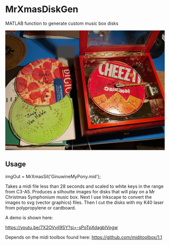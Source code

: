# MrXmasDiskGen
MATLAB function to generate custom music box disks

![Overview image](https://github.com/thecowgoesmoo/MrXmasDiskGen/blob/main/MusicBoxDisks.jpg)

## Usage

imgOut = MrXmasSil('GinuwineMyPony.mid');

Takes a midi file less than 28 seconds and scaled to white keys in the range from C3-A5.  Produces a silhoutte images for disks that will play on a Mr Christmas Symphonium music box. Next I use Inkscape to convert the images to svg (vector graphics) files.  Then I cut the disks with my K40 laser from polypropylene or cardboard.

A demo is shown here:

https://youtu.be/7X2OVvjI9SY?si=-sPoTpXdagblVogw

Depends on the midi toolbox found here:
https://github.com/miditoolbox/1.1

